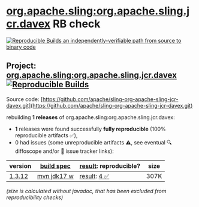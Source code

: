 [org.apache.sling:org.apache.sling.jcr.davex](https://central.sonatype.com/artifact/org.apache.sling/org.apache.sling.jcr.davex/versions) RB check
=======

[![Reproducible Builds](https://reproducible-builds.org/images/logos/rb.svg) an independently-verifiable path from source to binary code](https://reproducible-builds.org/)

## Project: [org.apache.sling:org.apache.sling.jcr.davex](https://central.sonatype.com/artifact/org.apache.sling/org.apache.sling.jcr.davex/versions) [![Reproducible Builds](https://img.shields.io/endpoint?url=https://raw.githubusercontent.com/jvm-repo-rebuild/reproducible-central/master/content/org/apache/sling/org.apache.sling.jcr.davex/badge.json)](https://github.com/jvm-repo-rebuild/reproducible-central/blob/master/content/org/apache/sling/org.apache.sling.jcr.davex/README.md)

Source code: [https://github.com/apache/sling-org-apache-sling-jcr-davex.git](https://github.com/apache/sling-org-apache-sling-jcr-davex.git)

rebuilding **1 releases** of org.apache.sling:org.apache.sling.jcr.davex:
- **1** releases were found successfully **fully reproducible** (100% reproducible artifacts :white_check_mark:),
- 0 had issues (some unreproducible artifacts :warning:, see eventual :mag: diffoscope and/or :memo: issue tracker links):

| version | [build spec](/BUILDSPEC.md) | [result](https://reproducible-builds.org/docs/jvm/): reproducible? | size |
| -- | --------- | ------ | -- |
| [1.3.12](https://central.sonatype.com/artifact/org.apache.sling/org.apache.sling.jcr.davex/1.3.12/pom) | [mvn jdk17 w](org.apache.sling.jcr.davex-1.3.12.buildspec) | [result](org.apache.sling.jcr.davex-1.3.12.buildinfo): [4 :white_check_mark: ](org.apache.sling.jcr.davex-1.3.12.buildcompare) | 307K |

<i>(size is calculated without javadoc, that has been excluded from reproducibility checks)</i>
